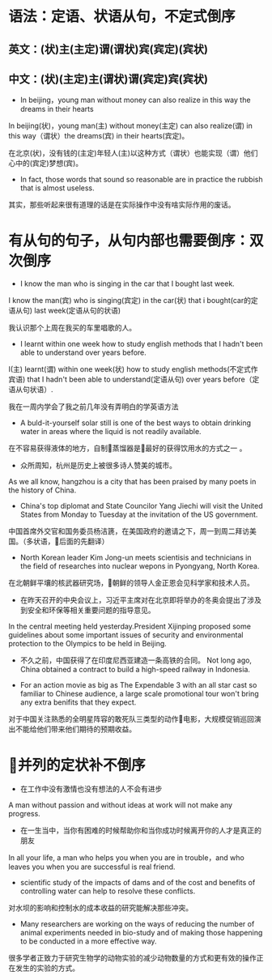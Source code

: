 # 语法：定语、状语从句，不定式倒序
## 英文：(状)主(主定)谓(谓状)宾(宾定)(宾状)
## 中文：(状)(主定)主(谓状)谓(宾定)宾(宾状)
- In beijing，young man without money can also realize in this way the dreams in their hearts

In beijing(状)，young man(主) without money(主定) can also realize(谓) in this way（谓状）the dreams(宾) in their hearts(宾定)。

在北京(状)，没有钱的(主定)年轻人(主)以这种方式（谓状）也能实现（谓）他们心中的(宾定)梦想(宾)。

- In fact, those words that sound so reasonable are in practice the rubbish that is almost useless.

其实，那些听起来很有道理的话是在实际操作中没有啥实际作用的废话。

# 有从句的句子，从句内部也需要倒序：双次倒序
- I know the man who is singing in the car that I bought last week.

I know the man(宾) who is singing(宾定) in the car(状) that i bought(car的定语从句) last week(定语从句的状语)

我认识那个上周在我买的车里唱歌的人。

- I learnt within one week how to study english methods that I hadn't been able to understand over years before.

 I(主) learnt(谓) within one week(状) how to study english methods(不定式作宾语) that I hadn't been able to understand(定语从句) over years before（定语从句状语）.

我在一周内学会了我之前几年没有弄明白的学英语方法

- A buld-it-yourself solar still is one of the best ways to obtain drinking water in areas where the liquid is not readily available.

在不容易获得液体的地方，自制蒸馏器是最好的获得饮用水的方式之一 。

- 众所周知，杭州是历史上被很多诗人赞美的城市。

As we all know, hangzhou is a city that has been praised by many poets in the history of China.

- China's top diplomat and State Councilor Yang Jiechi will visit the United States from Monday to Tuesday at the invitation of the US government.

中国首席外交官和国务委员杨洁篪，在美国政府的邀请之下，周一到周二拜访美国。（多状语，后面的先翻译）

- North Korean leader Kim Jong-un meets scientisis and technicians in the field of researches into nuclear wepons in Pyongyang, North Korea.

在北朝鲜平壤的核武器研究场，朝鲜的领导人金正恩会见科学家和技术人员。

- 在昨天召开的中央会议上，习近平主席对在北京即将举办的冬奥会提出了涉及到安全和环保等相关重要问题的指导意见。

In the central meeting held yesterday.President Xijinping proposed some guidelines about some important issues of security and environmental protection to the Olympics to be held in Beijing.

- 不久之前，中国获得了在印度尼西亚建造一条高铁的合同。
Not long ago, China obtained a contract to build a high-speed railway in Indonesia.

- For an action movie as big as The Expendable 3 with an all star cast so familiar to Chinese audience, a large scale promotional tour won't bring any extra benifits that they expect.

对于中国关注熟悉的全明星阵容的敢死队三类型的动作电影，大规模促销巡回演出不能给他们带来他们期待的预期收益。

# 并列的定状补不倒序
- 在工作中没有激情也没有想法的人不会有进步 

A man without passion and without ideas at work will not make any progress.

- 在一生当中，当你有困难的时候帮助你和当你成功时候离开你的人才是真正的朋友

In all your life, a man who helps you when you are in trouble，and who leaves you when you are successful is real friend.

- scientific study of the impacts of dams and of the cost and benefits of controlling water can help to resolve these conflicts.

对水坝的影响和控制水的成本收益的研究能解决那些冲突。

- Many researchers are working on the ways of reducing the number of animal experiments needed in bio-study and of making those happening to be conducted in a more effective way.

很多学者正致力于研究生物学的动物实验的减少动物数量的方式和更有效的操作正在发生的实验的方式。
